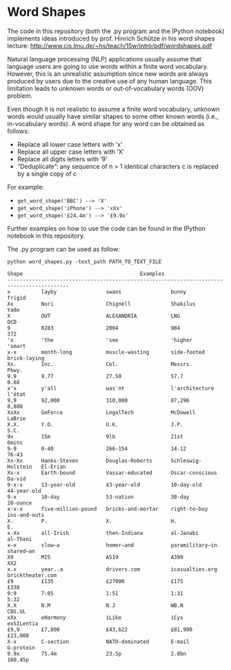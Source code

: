 # Word Shapes

The code in this  repository (both the .py program and the IPython notebook) implements ideas introduced by prof. Hinrich Schütze in his word shapes lecture:
http://www.cis.lmu.de/~hs/teach/15w/intro/pdf/wordshapes.pdf  

Natural language processing (NLP) applications usually assume that language users are going to use words within a finite word vocabulary. However, this is an unrealistic assumption since new words are always produced by users due to the creative use of any human language. This limitation leads to unknown words or out-of-vocabulary words (OOV) problem.   

Even though it is not realistic to assume a finite word vocabulary, unknown words would usually have similar shapes to some other known words (i.e., in-vocabulary words). A word shape for any word can be obtained as follows:

- Replace all lower case letters with ’x’
- Replace all upper case letters with ’X’
- Replace all digits letters with ’9’
- “Deduplicate”: any sequence of n > 1 identical characters c is replaced by a single copy of c

For example:
- ```get_word_shape('BBC') --> 'X' ```
- ```get_word_shape('iPhone') --> 'xXx'```
- ```get_word_shape('£24.4m') --> '£9.9x'```

Further examples on how to use the code can be found in the IPython notebook in this repository.

The .py program can be used as follow:

```python word_shapes.py -text_path PATH_TO_TEXT_FILE```

```
Shape                                      Examples
------------------------------------------------------------------------------------------
x          layby                swans                bunny                frigid              
Xx         Nuri                 Chignell             Shakilus             Yade                
X          OUT                  ALEXANDRIA           LNG                  OCD                 
9          0283                 2004                 904                  372                 
'x         'the                 'see                 'higher              'smart              
x-x        month-long           muscle-wasting       side-footed          brick-laying        
Xx.        Inc.                 Col.                 Messrs.              Pkwy.               
9.9        9.77                 27.50                57.7                 0.68                
x'x        y'all                was'nt               l'architecture       l'état              
9,9        92,000               310,000              87,296               8,800               
XxXx       GeForce              LegalTech            McDowell             LaBrie              
X.X.       Y.O.                 U.K.                 J.P.                 S.C.                
9x         15m                  9lb                  21st                 6mins               
9-9        0-40                 266-154              14-12                76-43               
Xx-Xx      Hanks-Steven         Douglas-Roberts      Schleswig-Holstein   El-Erian            
Xx-x       Earth-bound          Vassar-educated      Oscar-conscious      Da-vid              
9-x-x      13-year-old          43-year-old          10-day-old           44-year-old         
9-x        10-day               53-nation            30-day               20-ounce            
x-x-x      five-million-pound   bricks-and-mortar    right-to-buy         ins-and-outs        
X.         P.                   X.                   H.                   E.                  
x-Xx       all-Irish            then-Indiana         al-Janabi            al-Thani            
x—x        slow—a               homer—and            paramilitary—in      shared—an           
X9         MI5                  A519                 A399                 XX2                 
x.x        year..a              drivers.com          icasualties.org      bricktheater.com    
£9         £135                 £27000               £175                 £338                
9:9        7:05                 1:51                 1:31                 5:32                
X.X        N.M                  N.J                  WB.N                 CBS.UL              
xXx        eHarmony             iLike                iCys                 exSILentia          
£9,9       £7,800               £43,622              £81,900              £23,000             
X-x        C-section            NATO-dominated       E-mail               G-protein           
9.9x       75.4m                23.5p                2.8bn                160.45p   
```
